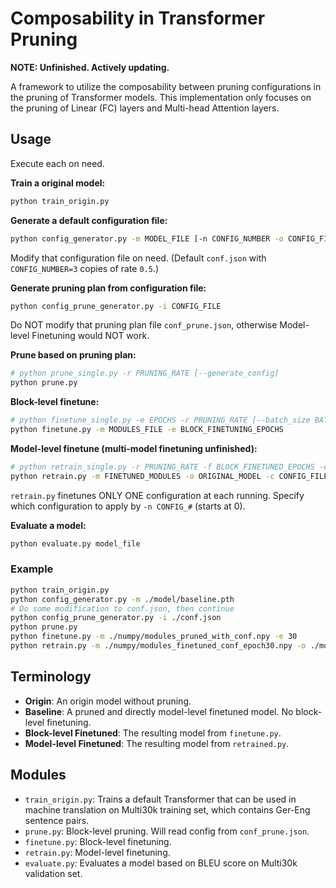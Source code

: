 # Composability in Transformer Pruning

**NOTE: Unfinished. Actively updating.**

A framework to utilize the composability between pruning configurations in the pruning of Transformer models. This implementation only focuses on the pruning of Linear (FC) layers and Multi-head Attention layers.

## Usage

Execute each on need.

**Train a original model:**

```bash
python train_origin.py
```

**Generate a default configuration file:**

```bash
python config_generator.py -m MODEL_FILE [-n CONFIG_NUMBER -o CONFIG_FILENAME]
```

Modify that configuration file on need. (Default `conf.json` with `CONFIG_NUMBER=3` copies of rate `0.5`.)

**Generate pruning plan from configuration file:**

```bash
python config_prune_generator.py -i CONFIG_FILE
```

Do NOT modify that pruning plan file `conf_prune.json`, otherwise Model-level Finetuning would NOT work.

**Prune based on pruning plan:**

```bash
# python prune_single.py -r PRUNING_RATE [--generate_config]
python prune.py
```

**Block-level finetune:**

```bash
# python finetune_single.py -e EPOCHS -r PRUNING_RATE [--batch_size BATCH_SIZE]
python finetune.py -m MODULES_FILE -e BLOCK_FINETUNING_EPOCHS
```

**Model-level finetune (multi-model finetuning unfinished):**

```bash
# python retrain_single.py -r PRUNING_RATE -f BLOCK_FINETUNED_EPOCHS -e MODEL_FINETUNING_EPOCHS [--batch_size BATCH_SIZE]
python retrain.py -m FINETUNED_MODULES -o ORIGINAL_MODEL -c CONFIG_FILE -n CONFIG_# -e EPOCHS
```

`retrain.py` finetunes ONLY ONE configuration at each running. Specify which configuration to apply by `-n CONFIG_#` (starts at 0).

**Evaluate a model:**

```bash
python evaluate.py model_file
```

### Example

```bash
python train_origin.py
python config_generator.py -m ./model/baseline.pth
# Do some modification to conf.json, then continue
python config_prune_generator.py -i ./conf.json
python prune.py
python finetune.py -m ./numpy/modules_pruned_with_conf.npy -e 30
python retrain.py -m ./numpy/modules_finetuned_conf_epoch30.npy -o ./model/baseline.pth -c ./conf.json -n 1 -e 5
```

## Terminology

- **Origin**: An origin model without pruning.
- **Baseline**: A pruned and directly model-level finetuned model. No block-level finetuning.
- **Block-level Finetuned**: The resulting model from `finetune.py`.
- **Model-level Finetuned**: The resulting model from `retrained.py`.

## Modules

- `train_origin.py`: Trains a default Transformer that can be used in machine translation on Multi30k training set, which contains Ger-Eng sentence pairs.
- `prune.py`: Block-level pruning. Will read config from `conf_prune.json`.
- `finetune.py`: Block-level finetuning.
- `retrain.py`: Model-level finetuning.
- `evaluate.py`: Evaluates a model based on BLEU score on Multi30k validation set.
